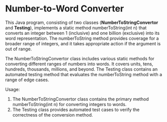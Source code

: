 # Number-to-Word Converter

This Java program, consisting of two classes (**NumberToStringConvertor** and **Testing**), implements a static method numberToString(int n) that converts an integer between 1 (inclusive) and one billion (exclusive) into its word representation. The numberToString method provides coverage for a broader range of integers, and it takes appropriate action if the argument is out of range.

The NumberToStringConvertor class includes various static methods for converting different ranges of numbers into words. It covers units, tens, hundreds, thousands, millions, and beyond. The Testing class contains an automated testing method that evaluates the numberToString method with a range of edge cases.

Usage:

1) The NumberToStringConvertor class contains the primary method numberToString(int n) for converting integers to words.
2) The Testing class provides automated test cases to verify the correctness of the conversion method.
